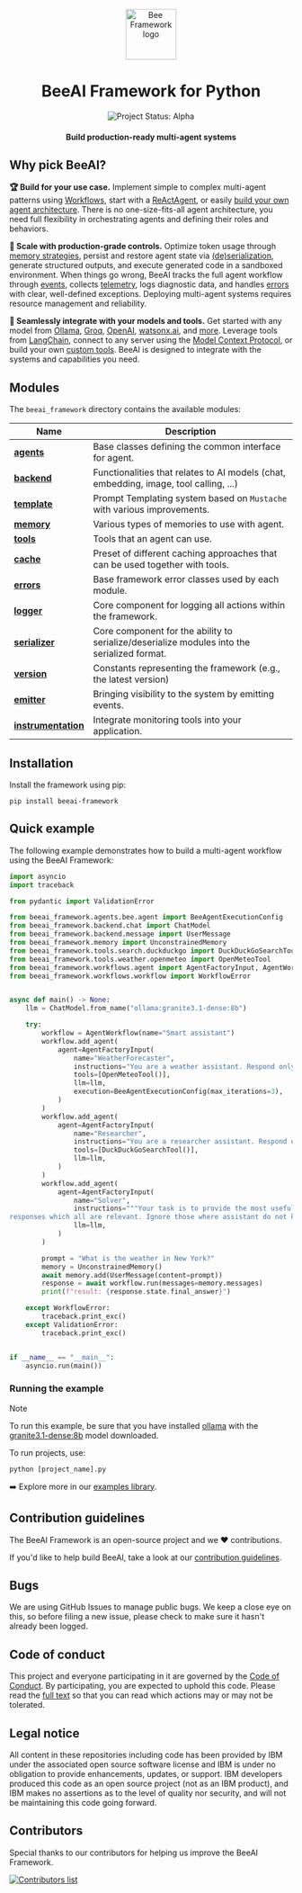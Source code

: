 <p align="center">
  <picture>
    <source media="(prefers-color-scheme: dark)" srcset="/docs/assets/Bee_logo_white.svg">
    <source media="(prefers-color-scheme: light)" srcset="/docs/assets/Bee_logo_black.svg">
    <img alt="Bee Framework logo" src="https://raw.githubusercontent.com/i-am-bee/beeai-framework/refs/heads/main/docs/assets/Bee_logo_black.svg" height="90">
  </picture>
</p>

<h1 align="center">BeeAI Framework for Python</h1>

<p align="center">
  <img align="center" alt="Project Status: Alpha" src="https://img.shields.io/badge/Status-Alpha-red">
  <h4 align="center">Build production-ready multi-agent systems</h4>
</p>

## Why pick BeeAI?

**🏆 Build for your use case.**  Implement simple to complex multi-agent patterns using [Workflows](https://github.com/i-am-bee/beeai-framework/tree/main/python/docs/workflows.md), start with a [ReActAgent](https://github.com/i-am-bee/beeai-framework/tree/main/python/examples/agents/bee.py), or easily [build your own agent architecture](https://github.com/i-am-bee/beeai-framework/tree/main/python/docs/agents.md#creating-your-own-agent). There is no one-size-fits-all agent architecture, you need full flexibility in orchestrating agents and defining their roles and behaviors. 

**🚀 Scale with production-grade controls.** Optimize token usage through [memory strategies](https://github.com/i-am-bee/beeai-framework/tree/main/python/docs/memory.md), persist and restore agent state via [(de)serialization](https://github.com/i-am-bee/beeai-framework/tree/main/python/docs/serialization.md), generate structured outputs, and execute generated code in a sandboxed environment. When things go wrong, BeeAI tracks the full agent workflow through [events](https://github.com/i-am-bee/beeai-framework/tree/main/python/docs/emitter.md), collects [telemetry](https://github.com/i-am-bee/beeai-framework/tree/main/python/docs/instrumentation.md), logs diagnostic data, and handles [errors](https://github.com/i-am-bee/beeai-framework/tree/main/python/docs/errors.md) with clear, well-defined exceptions. Deploying multi-agent systems requires resource management and reliability.

**🔌 Seamlessly integrate with your models and tools.** Get started with any model from [Ollama](https://github.com/i-am-bee/beeai-framework/tree/main/python/examples/backend/providers/ollama.py), [Groq](https://github.com/i-am-bee/beeai-framework/tree/main/typescript/examples/backend/providers/groq.ts), [OpenAI](https://github.com/i-am-bee/beeai-framework/tree/main/typescript/examples/backend/providers/openai.ts), [watsonx.ai](https://github.com/i-am-bee/beeai-framework/tree/main/python/examples/backend/providers/watsonx.py), and [more](https://github.com/i-am-bee/beeai-framework/tree/main/python/docs/backend.md). Leverage tools from [LangChain](https://github.com/i-am-bee/beeai-framework/tree/main/typescript/examples/tools/langchain.ts), connect to any server using the [Model Context Protocol](https://github.com/i-am-bee/beeai-framework/tree/main/python/docs/tools.md#using-the-mcptool-class), or build your own [custom tools](https://github.com/i-am-bee/beeai-framework/tree/main/python/docs/tools.md#using-the-customtool-python-functions). BeeAI is designed to integrate with the systems and capabilities you need.

## Modules

The `beeai_framework` directory contains the available modules:

| Name                                        | Description                                                                                 |
| ------------------------------------------- | ------------------------------------------------------------------------------------------- |
| [**agents**](https://github.com/i-am-bee/beeai-framework/tree/main/python/docs/agents.md)                   | Base classes defining the common interface for agent.                                       |
| [**backend**](https://github.com/i-am-bee/beeai-framework/tree/main/python/docs/backend.md)             | Functionalities that relates to AI models (chat, embedding, image, tool calling, ...)       |
| [**template**](https://github.com/i-am-bee/beeai-framework/tree/main/python/docs/templates.md)              | Prompt Templating system based on `Mustache` with various improvements.                     |
| [**memory**](https://github.com/i-am-bee/beeai-framework/tree/main/python/docs/memory.md)                   | Various types of memories to use with agent.                                                |
| [**tools**](https://github.com/i-am-bee/beeai-framework/tree/main/python/docs/tools.md)                     | Tools that an agent can use.                                                                |
| [**cache**](https://github.com/i-am-bee/beeai-framework/tree/main/python/docs/cache.md)                     | Preset of different caching approaches that can be used together with tools.                |
| [**errors**](https://github.com/i-am-bee/beeai-framework/tree/main/python/docs/errors.md)                   | Base framework error classes used by each module.                                           |
| [**logger**](https://github.com/i-am-bee/beeai-framework/tree/main/python/docs/logger.md)                   | Core component for logging all actions within the framework.                                |
| [**serializer**](https://github.com/i-am-bee/beeai-framework/tree/main/python/docs/serialization.md)        | Core component for the ability to serialize/deserialize modules into the serialized format. |
| [**version**](https://github.com/i-am-bee/beeai-framework/tree/main/python/docs/version.md)                 | Constants representing the framework (e.g., the latest version)                             |
| [**emitter**](https://github.com/i-am-bee/beeai-framework/tree/main/python/docs/emitter.md)                 | Bringing visibility to the system by emitting events.                                       |
| [**instrumentation**](https://github.com/i-am-bee/beeai-framework/tree/main/python/docs/instrumentation.md) | Integrate monitoring tools into your application.                                           |

## Installation

Install the framework using pip:

```shell
pip install beeai-framework
```

## Quick example

The following example demonstrates how to build a multi-agent workflow using the BeeAI Framework:

```py
import asyncio
import traceback

from pydantic import ValidationError

from beeai_framework.agents.bee.agent import BeeAgentExecutionConfig
from beeai_framework.backend.chat import ChatModel
from beeai_framework.backend.message import UserMessage
from beeai_framework.memory import UnconstrainedMemory
from beeai_framework.tools.search.duckduckgo import DuckDuckGoSearchTool
from beeai_framework.tools.weather.openmeteo import OpenMeteoTool
from beeai_framework.workflows.agent import AgentFactoryInput, AgentWorkflow
from beeai_framework.workflows.workflow import WorkflowError


async def main() -> None:
    llm = ChatModel.from_name("ollama:granite3.1-dense:8b")

    try:
        workflow = AgentWorkflow(name="Smart assistant")
        workflow.add_agent(
            agent=AgentFactoryInput(
                name="WeatherForecaster",
                instructions="You are a weather assistant. Respond only if you can provide a useful answer.",
                tools=[OpenMeteoTool()],
                llm=llm,
                execution=BeeAgentExecutionConfig(max_iterations=3),
            )
        )
        workflow.add_agent(
            agent=AgentFactoryInput(
                name="Researcher",
                instructions="You are a researcher assistant. Respond only if you can provide a useful answer.",
                tools=[DuckDuckGoSearchTool()],
                llm=llm,
            )
        )
        workflow.add_agent(
            agent=AgentFactoryInput(
                name="Solver",
                instructions="""Your task is to provide the most useful final answer based on the assistants'
responses which all are relevant. Ignore those where assistant do not know.""",
                llm=llm,
            )
        )

        prompt = "What is the weather in New York?"
        memory = UnconstrainedMemory()
        await memory.add(UserMessage(content=prompt))
        response = await workflow.run(messages=memory.messages)
        print(f"result: {response.state.final_answer}")

    except WorkflowError:
        traceback.print_exc()
    except ValidationError:
        traceback.print_exc()


if __name__ == "__main__":
    asyncio.run(main())
```

### Running the example

> [!Note]
>
> To run this example, be sure that you have installed [ollama](https://ollama.com) with the [granite3.1-dense:8b](https://ollama.com/library/granite3.1-dense) model downloaded.

To run projects, use:

```shell
python [project_name].py
```

➡️ Explore more in our [examples library](https://github.com/i-am-bee/beeai-framework/tree/main/python/examples).

## Contribution guidelines

The BeeAI Framework is an open-source project and we ❤️ contributions.<br>

If you'd like to help build BeeAI, take a look at our [contribution guidelines](https://github.com/i-am-bee/beeai-framework/tree/main/python/docs/CONTRIBUTING.md).

## Bugs

We are using GitHub Issues to manage public bugs. We keep a close eye on this, so before filing a new issue, please check to make sure it hasn't already been logged.

## Code of conduct

This project and everyone participating in it are governed by the [Code of Conduct](https://github.com/i-am-bee/beeai-framework/tree/main/python/docs/CODE_OF_CONDUCT.md). By participating, you are expected to uphold this code. Please read the [full text](https://github.com/i-am-bee/beeai-framework/tree/main./CODE_OF_CONDUCT.md) so that you can read which actions may or may not be tolerated.

## Legal notice

All content in these repositories including code has been provided by IBM under the associated open source software license and IBM is under no obligation to provide enhancements, updates, or support. IBM developers produced this code as an open source project (not as an IBM product), and IBM makes no assertions as to the level of quality nor security, and will not be maintaining this code going forward.

## Contributors

Special thanks to our contributors for helping us improve the BeeAI Framework.

<a href="https://github.com/i-am-bee/beeai-framework/graphs/contributors">
  <img alt="Contributors list" src="https://contrib.rocks/image?repo=i-am-bee/beeai-framework" />
</a>
